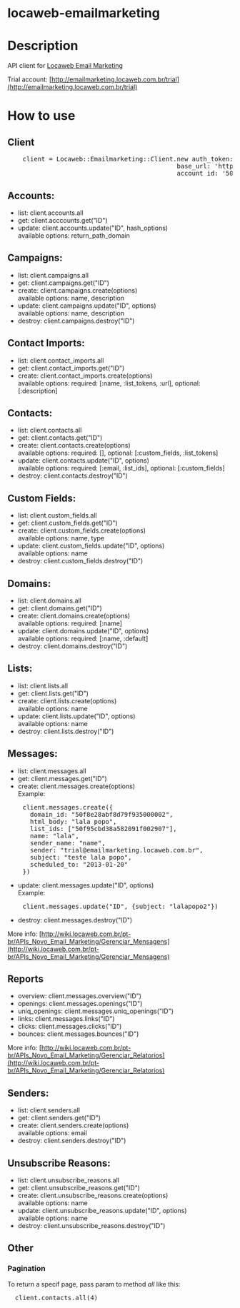 locaweb-emailmarketing
======================

# Description

API client for [Locaweb Email Marketing](http://www.locaweb.com.br/produtos/email-marketing/planos.html)

Trial account: [http://emailmarketing.locaweb.com.br/trial](http://emailmarketing.locaweb.com.br/trial)

# How to use

## Client
<pre>
    client = Locaweb::Emailmarketing::Client.new auth_token: "Nt5skc1xXsvKKSsyp3Bsx7ABNdJz9pc1uA9kyTdjnJkr",
                                             base_url: 'https://emailmarketing.locaweb.com.br/api/v1',
                                             account_id: '50f8e28abf8d79f935000001'
</pre>
## Accounts:
- list: client.accounts.all
- get: client.acccounts.get("ID")
- update: client.accounts.update("ID", hash_options)<br />
  available options: return_path_domain

## Campaigns:
- list: client.campaigns.all
- get: client.campaigns.get("ID")
- create: client.campaigns.create(options)<br />
  available options: name, description
- update: client.campaigns.update("ID", options)<br />
  available options: name, description
- destroy: client.campaigns.destroy("ID")

## Contact Imports:
- list: client.contact_imports.all
- get: client.contact_imports.get("ID")
- create: client.contact_imports.create(options)<br />
  available options: required: [:name, :list_tokens, :url], optional: [:description]

## Contacts:
- list: client.contacts.all
- get: client.contacts.get("ID")
- create: client.contacts.create(options)<br />
  available options: required: [], optional: [:custom_fields, :list_tokens]
- update: client.contacts.update("ID", options)<br />
  available options: required: [:email, :list_ids], optional: [:custom_fields]
- destroy: client.contacts.destroy("ID")

## Custom Fields:
- list: client.custom_fields.all
- get: client.custom_fields.get("ID")
- create: client.custom_fields.create(options)<br />
  available options: name, type
- update: client.custom_fields.update("ID", options)<br />
  available options: name
- destroy: client.custom_fields.destroy("ID")

## Domains:
- list: client.domains.all
- get: client.domains.get("ID")
- create: client.domains.create(options)<br />
  available options: required: [:name]
- update: client.domains.update("ID", options)<br />
  available options: required: [:name, :default]
- destroy: client.domains.destroy("ID")

## Lists:
- list: client.lists.all
- get: client.lists.get("ID")
- create: client.lists.create(options)<br />
  available options: name
- update: client.lists.update("ID", options)<br />
  available options: name
- destroy: client.lists.destroy("ID")

## Messages:
- list: client.messages.all
- get: client.messages.get("ID")
- create: client.messages.create(options)<br />
  Example:
<pre>
    client.messages.create({
      domain_id: "50f8e28abf8d79f935000002",
      html_body: "lala popo",
      list_ids: ["50f95cbd38a582091f002907"],
      name: "lala",
      sender_name: "name",
      sender: "trial@emailmarketing.locaweb.com.br",
      subject: "teste lala popo",
      scheduled_to: "2013-01-20"
    })
</pre>
- update: client.messages.update("ID", options)<br />
  Example:
<pre>
    client.messages.update("ID", {subject: "lalapopo2"})
</pre>
- destroy: client.messages.destroy("ID")

More info: [http://wiki.locaweb.com.br/pt-br/APIs_Novo_Email_Marketing/Gerenciar_Mensagens](http://wiki.locaweb.com.br/pt-br/APIs_Novo_Email_Marketing/Gerenciar_Mensagens)

## Reports
- overview: client.messages.overview("ID")
- openings: client.messages.openings("ID")
- uniq_openings: client.messages.uniq_openings("ID")
- links: client.messages.links("ID")
- clicks: client.messages.clicks("ID")
- bounces: client.messages.bounces("ID")

More info: [http://wiki.locaweb.com.br/pt-br/APIs_Novo_Email_Marketing/Gerenciar_Relatorios](http://wiki.locaweb.com.br/pt-br/APIs_Novo_Email_Marketing/Gerenciar_Relatorios)

## Senders:
- list: client.senders.all
- get: client.senders.get("ID")
- create: client.senders.create(options)<br />
  available options: email
- destroy: client.senders.destroy("ID")

## Unsubscribe Reasons:
- list: client.unsubscribe_reasons.all
- get: client.unsubscribe_reasons.get("ID")
- create: client.unsubscribe_reasons.create(options)<br />
  available options: name
- update: client.unsubscribe_reasons.update("ID", options)<br />
  available options: name
- destroy: client.unsubscribe_reasons.destroy("ID")

## Other

### Pagination
To return a specif page, pass param to method <i>all</i> like this:
<pre>
  client.contacts.all(4)
</pre>